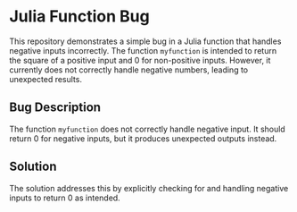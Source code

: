 # Julia Function Bug

This repository demonstrates a simple bug in a Julia function that handles negative inputs incorrectly. The function `myfunction` is intended to return the square of a positive input and 0 for non-positive inputs. However, it currently does not correctly handle negative numbers, leading to unexpected results.

## Bug Description
The function `myfunction` does not correctly handle negative input.  It should return 0 for negative inputs, but it produces unexpected outputs instead.

## Solution
The solution addresses this by explicitly checking for and handling negative inputs to return 0 as intended.
